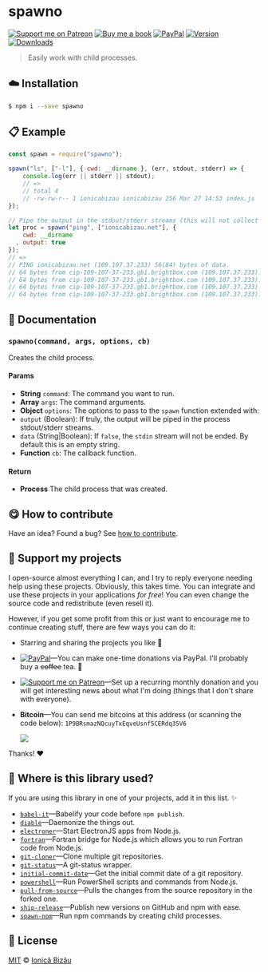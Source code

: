 
# spawno

 [![Support me on Patreon][badge_patreon]][patreon] [![Buy me a book][badge_amazon]][amazon] [![PayPal][badge_paypal_donate]][paypal-donations] [![Version](https://img.shields.io/npm/v/spawno.svg)](https://www.npmjs.com/package/spawno) [![Downloads](https://img.shields.io/npm/dt/spawno.svg)](https://www.npmjs.com/package/spawno)

> Easily work with child processes.

## :cloud: Installation

```sh
$ npm i --save spawno
```


## :clipboard: Example



```js
const spawn = require("spawno");

spawn("ls", ["-l"], { cwd: __dirname }, (err, stdout, stderr) => {
    console.log(err || stderr || stdout);
    // =>
    // total 4
    // -rw-rw-r-- 1 ionicabizau ionicabizau 256 Mar 27 14:53 index.js
});

// Pipe the output in the stdout/stderr streams (this will not collect the output in memory)
let proc = spawn("ping", ["ionicabizau.net"], {
    cwd: __dirname
  , output: true
});
// =>
// PING ionicabizau.net (109.107.37.233) 56(84) bytes of data.
// 64 bytes from cip-109-107-37-233.gb1.brightbox.com (109.107.37.233): icmp_seq=1 ttl=54 time=49.2 ms
// 64 bytes from cip-109-107-37-233.gb1.brightbox.com (109.107.37.233): icmp_seq=2 ttl=54 time=44.4 ms
// 64 bytes from cip-109-107-37-233.gb1.brightbox.com (109.107.37.233): icmp_seq=3 ttl=54 time=47.9 ms
// 64 bytes from cip-109-107-37-233.gb1.brightbox.com (109.107.37.233): icmp_seq=4 ttl=54 time=46.3 ms
```

## :memo: Documentation


### `spawno(command, args, options, cb)`
Creates the child process.

#### Params
- **String** `command`: The command you want to run.
- **Array** `args`: The command arguments.
- **Object** `options`: The options to pass to the `spawn` function extended with:
 - `output` (Boolean): If truly, the output will be piped in the
   process stdout/stderr streams.
 - `data` (String|Boolean): If `false`, the `stdin` stream will not be ended. By default this is an empty string.
- **Function** `cb`: The callback function.

#### Return
- **Process** The child process that was created.



## :yum: How to contribute
Have an idea? Found a bug? See [how to contribute][contributing].


## :sparkling_heart: Support my projects

I open-source almost everything I can, and I try to reply everyone needing help using these projects. Obviously,
this takes time. You can integrate and use these projects in your applications *for free*! You can even change the source code and redistribute (even resell it).

However, if you get some profit from this or just want to encourage me to continue creating stuff, there are few ways you can do it:

 - Starring and sharing the projects you like :rocket:
 - [![PayPal][badge_paypal]][paypal-donations]—You can make one-time donations via PayPal. I'll probably buy a ~~coffee~~ tea. :tea:
 - [![Support me on Patreon][badge_patreon]][patreon]—Set up a recurring monthly donation and you will get interesting news about what I'm doing (things that I don't share with everyone).
 - **Bitcoin**—You can send me bitcoins at this address (or scanning the code below): `1P9BRsmazNQcuyTxEqveUsnf5CERdq35V6`

    ![](https://i.imgur.com/z6OQI95.png)

Thanks! :heart:


## :dizzy: Where is this library used?
If you are using this library in one of your projects, add it in this list. :sparkles:


 - [`babel-it`](https://github.com/IonicaBizau/babel-it#readme)—Babelify your code before `npm publish`.
 - [`diable`](https://github.com/IonicaBizau/diable)—Daemonize the things out.
 - [`electroner`](https://github.com/IonicaBizau/electroner#readme)—Start ElectronJS apps from Node.js.
 - [`fortran`](https://github.com/IonicaBizau/node-fortran)—Fortran bridge for Node.js which allows you to run Fortran code from Node.js.
 - [`git-cloner`](https://github.com/IonicaBizau/git-cloner#readme)—Clone multiple git repositories.
 - [`git-status`](https://github.com/IonicaBizau/git-status#readme)—A git-status wrapper.
 - [`initial-commit-date`](https://github.com/IonicaBizau/initial-commit-date#readme)—Get the initial commit date of a git repository.
 - [`powershell`](https://github.com/IonicaBizau/powershell#readme)—Run PowerShell scripts and commands from Node.js.
 - [`pull-from-source`](https://github.com/IonicaBizau/pull-from-source#readme)—Pulls the changes from the source repository in the forked one.
 - [`ship-release`](https://github.com/IonicaBizau/ship-release#readme)—Publish new versions on GitHub and npm with ease.
 - [`spawn-npm`](https://github.com/IonicaBizau/spawn-npm#readme)—Run npm commands by creating child processes.

## :scroll: License

[MIT][license] © [Ionică Bizău][website]

[badge_patreon]: http://ionicabizau.github.io/badges/patreon.svg
[badge_amazon]: http://ionicabizau.github.io/badges/amazon.svg
[badge_paypal]: http://ionicabizau.github.io/badges/paypal.svg
[badge_paypal_donate]: http://ionicabizau.github.io/badges/paypal_donate.svg
[patreon]: https://www.patreon.com/ionicabizau
[amazon]: http://amzn.eu/hRo9sIZ
[paypal-donations]: https://www.paypal.com/cgi-bin/webscr?cmd=_s-xclick&hosted_button_id=RVXDDLKKLQRJW
[donate-now]: http://i.imgur.com/6cMbHOC.png

[license]: http://showalicense.com/?fullname=Ionic%C4%83%20Biz%C4%83u%20%3Cbizauionica%40gmail.com%3E%20(https%3A%2F%2Fionicabizau.net)&year=2016#license-mit
[website]: https://ionicabizau.net
[contributing]: /CONTRIBUTING.md
[docs]: /DOCUMENTATION.md

